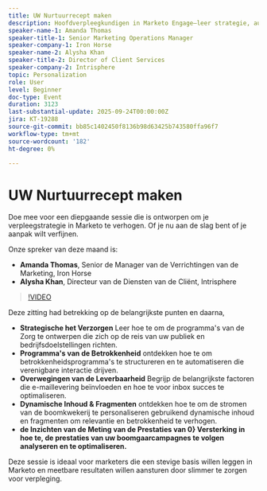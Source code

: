 ```yaml
---
title: UW Nurtuurrecept maken
description: Hoofdverpleegkundigen in Marketo Engage—leer strategie, automatisering, personalisatie en prestatiebewaking om de betrokkenheid en resultaten te verhogen.
speaker-name-1: Amanda Thomas
speaker-title-1: Senior Marketing Operations Manager
speaker-company-1: Iron Horse
speaker-name-2: Alysha Khan
speaker-title-2: Director of Client Services
speaker-company-2: Intrisphere
topic: Personalization
role: User
level: Beginner
doc-type: Event
duration: 3123
last-substantial-update: 2025-09-24T00:00:00Z
jira: KT-19288
source-git-commit: bb85c1402450f8136b98d63425b743580ffa96f7
workflow-type: tm+mt
source-wordcount: '182'
ht-degree: 0%

---
```



# UW Nurtuurrecept maken

Doe mee voor een diepgaande sessie die is ontworpen om je verpleegstrategie in Marketo te verhogen. Of je nu aan de slag bent of je aanpak wilt verfijnen.

Onze spreker van deze maand is:

* **Amanda Thomas**, Senior de Manager van de Verrichtingen van de Marketing, Iron Horse
* **Alysha Khan**, Directeur van de Diensten van de Cliënt, Intrisphere

>[!VIDEO](https://video.tv.adobe.com/v/3475224/?learn=on&enablevpops)

Deze zitting had betrekking op de belangrijkste punten en daarna,

* **Strategische het Verzorgen** Leer hoe te om de programma&#39;s van de Zorg te ontwerpen die zich op de reis van uw publiek en bedrijfsdoelstellingen richten.
* **Programma&#39;s van de Betrokkenheid** ontdekken hoe te om betrokkenheidsprogramma&#39;s te structureren en te automatiseren die verenigbare interactie drijven.
* **Overwegingen van de Leverbaarheid** Begrijp de belangrijkste factoren die e-maillevering beïnvloeden en hoe te voor inbox succes te optimaliseren.
* **Dynamische Inhoud &amp; Fragmenten** ontdekken hoe te om de stromen van de boomkwekerij te personaliseren gebruikend dynamische inhoud en fragmenten om relevantie en betrokkenheid te verhogen.
* **de Inzichten van de Meting van de Prestaties van 0&rbrace; Versterking in hoe te, de prestaties van uw boomgaarcampagnes te volgen analyseren en te optimaliseren.**

Deze sessie is ideaal voor marketers die een stevige basis willen leggen in Marketo en meetbare resultaten willen aansturen door slimmer te zorgen voor verpleging.


